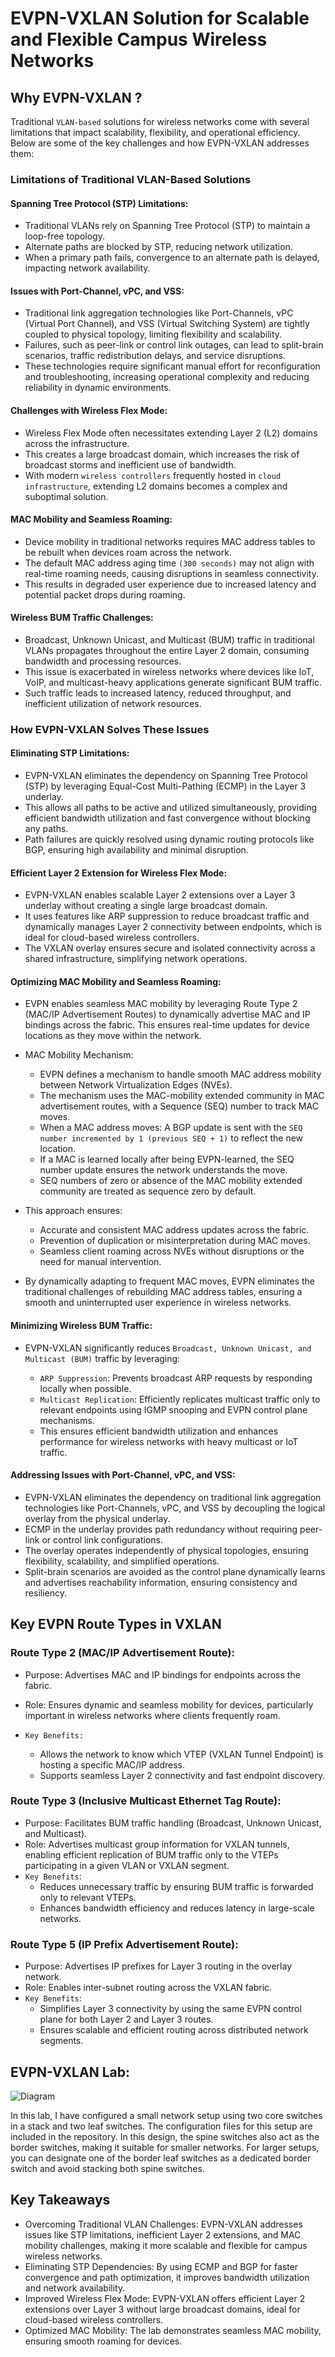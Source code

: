 # EVPN-VXLAN Solution for Scalable and Flexible Campus Wireless Networks

## Why EVPN-VXLAN ?

Traditional `VLAN-based` solutions for wireless networks come with several limitations that impact scalability, flexibility, and operational efficiency. Below are some of the key challenges and how EVPN-VXLAN addresses them:

### Limitations of Traditional VLAN-Based Solutions

#### Spanning Tree Protocol (STP) Limitations:

- Traditional VLANs rely on Spanning Tree Protocol (STP) to maintain a loop-free topology.
- Alternate paths are blocked by STP, reducing network utilization.
- When a primary path fails, convergence to an alternate path is delayed, impacting network availability.

#### Issues with Port-Channel, vPC, and VSS:

- Traditional link aggregation technologies like Port-Channels, vPC (Virtual Port Channel), and VSS (Virtual Switching System) are tightly coupled to physical topology, limiting flexibility and scalability.
- Failures, such as peer-link or control link outages, can lead to split-brain scenarios, traffic redistribution delays, and service disruptions.
- These technologies require significant manual effort for reconfiguration and troubleshooting, increasing operational complexity and reducing reliability in dynamic environments.

#### Challenges with Wireless Flex Mode:

- Wireless Flex Mode often necessitates extending Layer 2 (L2) domains across the infrastructure.
- This creates a large broadcast domain, which increases the risk of broadcast storms and inefficient use of bandwidth.
- With modern `wireless controllers` frequently hosted in `cloud infrastructure`, extending L2 domains becomes a complex and suboptimal solution.

#### MAC Mobility and Seamless Roaming:

- Device mobility in traditional networks requires MAC address tables to be rebuilt when devices roam across the network.
- The default MAC address aging time `(300 seconds)` may not align with real-time roaming needs, causing disruptions in seamless connectivity.
- This results in degraded user experience due to increased latency and potential packet drops during roaming.

#### Wireless BUM Traffic Challenges:

- Broadcast, Unknown Unicast, and Multicast (BUM) traffic in traditional VLANs propagates throughout the entire Layer 2 domain, consuming bandwidth and processing resources.
- This issue is exacerbated in wireless networks where devices like IoT, VoIP, and multicast-heavy applications generate significant BUM traffic.
- Such traffic leads to increased latency, reduced throughput, and inefficient utilization of network resources.

### How EVPN-VXLAN Solves These Issues

#### Eliminating STP Limitations:

- EVPN-VXLAN eliminates the dependency on Spanning Tree Protocol (STP) by leveraging Equal-Cost Multi-Pathing (ECMP) in the Layer 3 underlay.
- This allows all paths to be active and utilized simultaneously, providing efficient bandwidth utilization and fast convergence without blocking any paths.
- Path failures are quickly resolved using dynamic routing protocols like BGP, ensuring high availability and minimal disruption.

#### Efficient Layer 2 Extension for Wireless Flex Mode:

- EVPN-VXLAN enables scalable Layer 2 extensions over a Layer 3 underlay without creating a single large broadcast domain.
- It uses features like ARP suppression to reduce broadcast traffic and dynamically manages Layer 2 connectivity between endpoints, which is ideal for cloud-based wireless controllers.
- The VXLAN overlay ensures secure and isolated connectivity across a shared infrastructure, simplifying network operations.

#### Optimizing MAC Mobility and Seamless Roaming:

- EVPN enables seamless MAC mobility by leveraging Route Type 2 (MAC/IP Advertisement Routes) to dynamically advertise MAC and IP bindings across the fabric. This ensures real-time updates for device locations as they move within the network.

- MAC Mobility Mechanism:
    - EVPN defines a mechanism to handle smooth MAC address mobility between Network Virtualization Edges (NVEs).
    - The mechanism uses the MAC-mobility extended community in MAC advertisement routes, with a Sequence (SEQ) number to track MAC moves.
    - When a MAC address moves: A BGP update is sent with the `SEQ number incremented by 1 (previous SEQ + 1)` to reflect the new location.
    - If a MAC is learned locally after being EVPN-learned, the SEQ number update ensures the network understands the move.
    - SEQ numbers of zero or absence of the MAC mobility extended community are treated as sequence zero by default.
- This approach ensures:
    - Accurate and consistent MAC address updates across the fabric.
    - Prevention of duplication or misinterpretation during MAC moves.
    - Seamless client roaming across NVEs without disruptions or the need for manual intervention.

- By dynamically adapting to frequent MAC moves, EVPN eliminates the traditional challenges of rebuilding MAC address tables, ensuring a smooth and uninterrupted user experience in wireless networks.

#### Minimizing Wireless BUM Traffic:
- EVPN-VXLAN significantly reduces `Broadcast, Unknown Unicast, and Multicast (BUM)` traffic by leveraging:

    - `ARP Suppression`: Prevents broadcast ARP requests by responding locally when possible.
    - `Multicast Replication`: Efficiently replicates multicast traffic only to relevant endpoints using IGMP snooping and EVPN control plane mechanisms.
    - This ensures efficient bandwidth utilization and enhances performance for wireless networks with heavy multicast or IoT traffic.

#### Addressing Issues with Port-Channel, vPC, and VSS:

- EVPN-VXLAN eliminates the dependency on traditional link aggregation technologies like Port-Channels, vPC, and VSS by decoupling the logical overlay from the physical underlay.
- ECMP in the underlay provides path redundancy without requiring peer-link or control link configurations.
- The overlay operates independently of physical topologies, ensuring flexibility, scalability, and simplified operations.
- Split-brain scenarios are avoided as the control plane dynamically learns and advertises reachability information, ensuring consistency and resiliency.

## Key EVPN Route Types in VXLAN

### Route Type 2 (MAC/IP Advertisement Route):
- Purpose: Advertises MAC and IP bindings for endpoints across the fabric.
- Role: Ensures dynamic and seamless mobility for devices, particularly important in wireless networks where clients frequently roam.

- `Key Benefits:`
    - Allows the network to know which VTEP (VXLAN Tunnel Endpoint) is hosting a specific MAC/IP address.
    - Supports seamless Layer 2 connectivity and fast endpoint discovery.

### Route Type 3 (Inclusive Multicast Ethernet Tag Route):
- Purpose: Facilitates BUM traffic handling (Broadcast, Unknown Unicast, and Multicast).
- Role: Advertises multicast group information for VXLAN tunnels, enabling efficient replication of BUM traffic only to the VTEPs participating in a given VLAN or VXLAN segment.
- `Key Benefits`:
    - Reduces unnecessary traffic by ensuring BUM traffic is forwarded only to relevant VTEPs.
    - Enhances bandwidth efficiency and reduces latency in large-scale networks.

### Route Type 5 (IP Prefix Advertisement Route):

- Purpose: Advertises IP prefixes for Layer 3 routing in the overlay network.
- Role: Enables inter-subnet routing across the VXLAN fabric.
- `Key Benefits`:
    - Simplifies Layer 3 connectivity by using the same EVPN control plane for both Layer 2 and Layer 3 routes.
    - Ensures scalable and efficient routing across distributed network segments.

## EVPN-VXLAN Lab:

![Diagram](https://github.com/Diptiranjan9/EVPN-VXLAN_Campus-Wireless-Modernization/blob/main/snapshots/Evpn-Vxlan-Lab-Diagram.png)

In this lab, I have configured a small network setup using two core switches in a stack and two leaf switches. The configuration files for this setup are included in the repository. In this design, the spine switches also act as the border switches, making it suitable for smaller networks. For larger setups, you can designate one of the border leaf switches as a dedicated border switch and avoid stacking both spine switches. 

## Key Takeaways

- Overcoming Traditional VLAN Challenges: EVPN-VXLAN addresses issues like STP limitations, inefficient Layer 2 extensions, and MAC mobility challenges, making it more scalable and flexible for campus wireless networks.
- Eliminating STP Dependencies: By using ECMP and BGP for faster convergence and path optimization, it improves bandwidth utilization and network availability.
- Improved Wireless Flex Mode: EVPN-VXLAN offers efficient Layer 2 extensions over Layer 3 without large broadcast domains, ideal for cloud-based wireless controllers.
- Optimized MAC Mobility: The lab demonstrates seamless MAC mobility, ensuring smooth roaming for devices.








